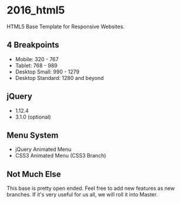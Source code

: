 # 2016_html5
HTML5 Base Template for Responsive Websites.

## 4 Breakpoints

- Mobile: 320 - 767
- Tablet: 768 - 989
- Desktop Small: 990 - 1279
- Desktop Standard: 1280 and beyond

## jQuery

- 1.12.4
- 3.1.0 (optional)

## Menu System

- jQuery Animated Menu
- CSS3 Animated Menu (CSS3 Branch) 

## Not Much Else

This base is pretty open ended. Feel free to add new features as new branches. If it's very useful for us all, we will roll it into Master.
